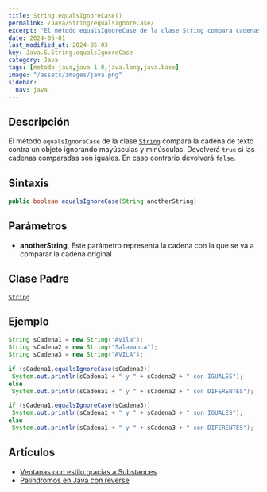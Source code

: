 ```yaml
---
title: String.equalsIgnoreCase()
permalink: /Java/String/equalsIgnoreCase/
excerpt: "El método equalsIgnoreCase de la clase String compara cadenas de texto sin distinguir mayúsculas y minúsculas."
date: 2024-05-01
last_modified_at: 2024-05-03
key: Java.S.String.equalsIgnoreCase
category: Java
tags: [metodo java,java 1.0,java.lang,java.base]
image: "/assets/images/java.png"
sidebar:
  nav: java
---
```


## Descripción


El método `equalsIgnoreCase` de la clase [`String`](https://www.w3api.com/Java/String/) compara la cadena de texto contra un objeto ignorando mayúsculas y minúsculas. Devolverá `true` si las cadenas comparadas son iguales. En caso contrario devolverá `false`.


## Sintaxis


```java
public boolean equalsIgnoreCase(String anotherString)
```


## Parámetros

- **anotherString,** Este parámetro representa la cadena con la que se va a comparar la cadena original

## Clase Padre


[`String`](https://www.w3api.com/Java/String/)


## Ejemplo


```java
String sCadena1 = new String("Avila");
String sCadena2 = new String("Salamanca");
String sCadena3 = new String("AVILA");

if (sCadena1.equalsIgnoreCase(sCadena2))
 System.out.println(sCadena1 + " y " + sCadena2 + " son IGUALES");
else
 System.out.println(sCadena1 + " y " + sCadena2 + " son DIFERENTES");

if (sCadena1.equalsIgnoreCase(sCadena3))
 System.out.println(sCadena1 + " y " + sCadena3 + " son IGUALES");
else
 System.out.println(sCadena1 + " y " + sCadena3 + " son DIFERENTES");
```


## Artículos

- [Ventanas con estilo gracias a Substances](http://lineadecodigo.com/java/ventanas-con-estilo-gracias-a-substances/)
- [Palíndromos en Java con reverse](http://lineadecodigo.com/java/palindromos-en-java-con-reverse/)
